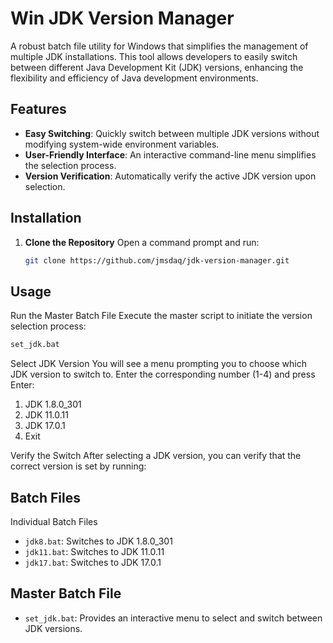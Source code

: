 # Win JDK Version Manager

A robust batch file utility for Windows that simplifies the management of multiple JDK installations. This tool allows developers to easily switch between different Java Development Kit (JDK) versions, enhancing the flexibility and efficiency of Java development environments.


## Features
- **Easy Switching**: Quickly switch between multiple JDK versions without modifying system-wide environment variables.
- **User-Friendly Interface**: An interactive command-line menu simplifies the selection process.
- **Version Verification**: Automatically verify the active JDK version upon selection.

## Installation

1. **Clone the Repository**
   Open a command prompt and run:
   ```bash
   git clone https://github.com/jmsdaq/jdk-version-manager.git
   ```

## Usage
Run the Master Batch File Execute the master script to initiate the version selection process:
   ```bash
   set_jdk.bat
   ```
Select JDK Version You will see a menu prompting you to choose which JDK version to switch to. Enter the corresponding number (1-4) and press Enter:

1. JDK 1.8.0_301
2. JDK 11.0.11
3. JDK 17.0.1
4. Exit

Verify the Switch After selecting a JDK version, you can verify that the correct version is set by running:

## Batch Files
Individual Batch Files
- `jdk8.bat`: Switches to JDK 1.8.0_301
- `jdk11.bat`: Switches to JDK 11.0.11
- `jdk17.bat`: Switches to JDK 17.0.1
## Master Batch File
- `set_jdk.bat`: Provides an interactive menu to select and switch between JDK versions.